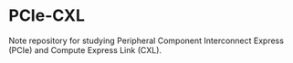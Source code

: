 # PCIe-CXL
Note repository for studying Peripheral Component Interconnect Express (PCIe) and Compute Express Link (CXL).
